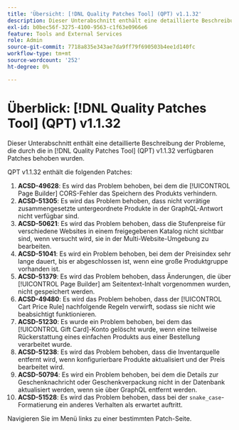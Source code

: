 ```yaml
---
title: 'Übersicht: [!DNL Quality Patches Tool] (QPT) v1.1.32'
description: Dieser Unterabschnitt enthält eine detaillierte Beschreibung der Probleme, die durch die in Version 1.1.32  [!DNL Quality Patches Tool]  Patches behoben wurden.
exl-id: b0bec56f-3275-4100-9563-c1f63e0966e6
feature: Tools and External Services
role: Admin
source-git-commit: 7718a835e343ae7da9ff79f690503b4ee1d140fc
workflow-type: tm+mt
source-wordcount: '252'
ht-degree: 0%

---
```


# Überblick: [!DNL Quality Patches Tool] (QPT) v1.1.32

Dieser Unterabschnitt enthält eine detaillierte Beschreibung der Probleme, die durch die in [!DNL Quality Patches Tool] (QPT) v1.1.32 verfügbaren Patches behoben wurden.

QPT v1.1.32 enthält die folgenden Patches:

1. **ACSD-49628**: Es wird das Problem behoben, bei dem die [!UICONTROL Page Builder] CORS-Fehler das Speichern des Produkts verhindern.
1. **ACSD-51305**: Es wird das Problem behoben, dass nicht vorrätige zusammengesetzte untergeordnete Produkte in der GraphQL-Antwort nicht verfügbar sind.
1. **ACSD-50621**: Es wird das Problem behoben, dass die Stufenpreise für verschiedene Websites in einem freigegebenen Katalog nicht sichtbar sind, wenn versucht wird, sie in der Multi-Website-Umgebung zu bearbeiten.
1. **ACSD-51041**: Es wird ein Problem behoben, bei dem der Preisindex sehr lange dauert, bis er abgeschlossen ist, wenn eine große Produktgruppe vorhanden ist.
1. **ACSD-51379**: Es wird das Problem behoben, dass Änderungen, die über [!UICONTROL Page Builder] am Seitentext-Inhalt vorgenommen wurden, nicht gespeichert werden.
1. **ACSD-49480**: Es wird das Problem behoben, dass der [!UICONTROL Cart Price Rule] nachfolgende Regeln verwirft, sodass sie nicht wie beabsichtigt funktionieren.
1. **ACSD-51230**: Es wurde ein Problem behoben, bei dem das [!UICONTROL Gift Card]-Konto gelöscht wurde, wenn eine teilweise Rückerstattung eines einfachen Produkts aus einer Bestellung verarbeitet wurde.
1. **ACSD-51238**: Es wird das Problem behoben, dass die Inventarquelle entfernt wird, wenn konfigurierbare Produkte aktualisiert und der Preis bearbeitet wird.
1. **ACSD-50794**: Es wird ein Problem behoben, bei dem die Details zur Geschenknachricht oder Geschenkverpackung nicht in der Datenbank aktualisiert werden, wenn sie über GraphQL entfernt werden.
1. **ACSD-51528**: Es wird das Problem behoben, dass bei der `snake_case`-Formatierung ein anderes Verhalten als erwartet auftritt.

Navigieren Sie im Menü links zu einer bestimmten Patch-Seite.
